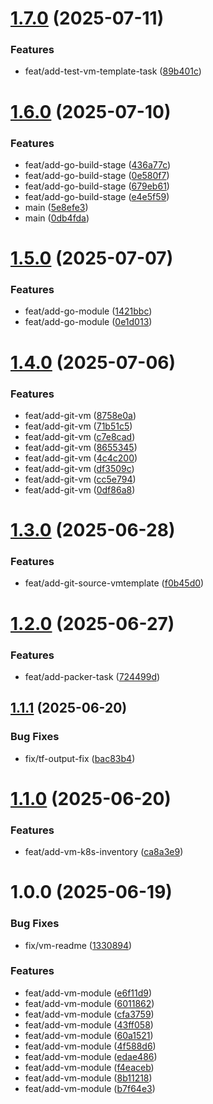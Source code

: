 # [1.7.0](https://github.com/stuttgart-things/blueprints/compare/v1.6.0...v1.7.0) (2025-07-11)


### Features

* feat/add-test-vm-template-task ([89b401c](https://github.com/stuttgart-things/blueprints/commit/89b401c6686fb21b6c495d40a6798f1e8773f6e8))

# [1.6.0](https://github.com/stuttgart-things/blueprints/compare/v1.5.0...v1.6.0) (2025-07-10)


### Features

* feat/add-go-build-stage ([436a77c](https://github.com/stuttgart-things/blueprints/commit/436a77cd10ff29b01f5c4d0e70c4db9705edd8f6))
* feat/add-go-build-stage ([0e580f7](https://github.com/stuttgart-things/blueprints/commit/0e580f79c7c6b3a08ac7d6029beb970f206e04fe))
* feat/add-go-build-stage ([679eb61](https://github.com/stuttgart-things/blueprints/commit/679eb61b7632694249d048287739ff73c3aa66dc))
* feat/add-go-build-stage ([e4e5f59](https://github.com/stuttgart-things/blueprints/commit/e4e5f5910a8699617f5d265f457c9f5c8254a53b))
* main ([5e8efe3](https://github.com/stuttgart-things/blueprints/commit/5e8efe30823973ea32a009b3660994b041db6e2c))
* main ([0db4fda](https://github.com/stuttgart-things/blueprints/commit/0db4fdab3a03dad39419509d78e5b8480b9b900b))

# [1.5.0](https://github.com/stuttgart-things/blueprints/compare/v1.4.0...v1.5.0) (2025-07-07)


### Features

* feat/add-go-module ([1421bbc](https://github.com/stuttgart-things/blueprints/commit/1421bbca970aa5d94fb67d0560e1a624661faa73))
* feat/add-go-module ([0e1d013](https://github.com/stuttgart-things/blueprints/commit/0e1d0137e57039ec75fefd6f675db3f79dbe67b7))

# [1.4.0](https://github.com/stuttgart-things/blueprints/compare/v1.3.0...v1.4.0) (2025-07-06)


### Features

* feat/add-git-vm ([8758e0a](https://github.com/stuttgart-things/blueprints/commit/8758e0a83fd7c2f15b450b325529bef8f861506b))
* feat/add-git-vm ([71b51c5](https://github.com/stuttgart-things/blueprints/commit/71b51c56f588e506257f2651ac8cf96b9eccd967))
* feat/add-git-vm ([c7e8cad](https://github.com/stuttgart-things/blueprints/commit/c7e8cadc9a07c0b63a6a75409c3d031739d43f68))
* feat/add-git-vm ([8655345](https://github.com/stuttgart-things/blueprints/commit/86553456f64ba7e030468d44daec1d17dde7e423))
* feat/add-git-vm ([4c4c200](https://github.com/stuttgart-things/blueprints/commit/4c4c2000087c4eb1ba7961d966ab003c091676ea))
* feat/add-git-vm ([df3509c](https://github.com/stuttgart-things/blueprints/commit/df3509c9d1a786d71b3a7f5d17616a7042c85d6f))
* feat/add-git-vm ([cc5e794](https://github.com/stuttgart-things/blueprints/commit/cc5e79466d0dd3404ae20866fd99cedc10b5f1af))
* feat/add-git-vm ([0df86a8](https://github.com/stuttgart-things/blueprints/commit/0df86a80ea3f47f83f0ecc2133657fce9bc48661))

# [1.3.0](https://github.com/stuttgart-things/blueprints/compare/v1.2.0...v1.3.0) (2025-06-28)


### Features

* feat/add-git-source-vmtemplate ([f0b45d0](https://github.com/stuttgart-things/blueprints/commit/f0b45d02d31e336140e30fa41455ae5733d4d232))

# [1.2.0](https://github.com/stuttgart-things/blueprints/compare/v1.1.1...v1.2.0) (2025-06-27)


### Features

* feat/add-packer-task ([724499d](https://github.com/stuttgart-things/blueprints/commit/724499d8f2b46b43cd625b7afddda6233a119556))

## [1.1.1](https://github.com/stuttgart-things/blueprints/compare/v1.1.0...v1.1.1) (2025-06-20)


### Bug Fixes

* fix/tf-output-fix ([bac83b4](https://github.com/stuttgart-things/blueprints/commit/bac83b4a6bec07cf6e30395632266c01cc4b2f88))

# [1.1.0](https://github.com/stuttgart-things/blueprints/compare/v1.0.0...v1.1.0) (2025-06-20)


### Features

* feat/add-vm-k8s-inventory ([ca8a3e9](https://github.com/stuttgart-things/blueprints/commit/ca8a3e9e02be821bc21c0b8f33ae6fc66ed234bc))

# 1.0.0 (2025-06-19)


### Bug Fixes

* fix/vm-readme ([1330894](https://github.com/stuttgart-things/blueprints/commit/1330894a4ce878ef54c4c12bead5b6c6d0c06b3f))


### Features

* feat/add-vm-module ([e6f11d9](https://github.com/stuttgart-things/blueprints/commit/e6f11d9890cdbad376f16802ddc59874855501d1))
* feat/add-vm-module ([6011862](https://github.com/stuttgart-things/blueprints/commit/6011862e20fb41ce06cf972236f398b8b065c6ad))
* feat/add-vm-module ([cfa3759](https://github.com/stuttgart-things/blueprints/commit/cfa3759ca413d5a9a44e15ab063b175d67e74b61))
* feat/add-vm-module ([43ff058](https://github.com/stuttgart-things/blueprints/commit/43ff058ef9ceae06f8fa3a9820c2d1b208349019))
* feat/add-vm-module ([60a1521](https://github.com/stuttgart-things/blueprints/commit/60a15219cf31274e23af09792d06ef445e5bb810))
* feat/add-vm-module ([4f588d6](https://github.com/stuttgart-things/blueprints/commit/4f588d6c068c9c65ecbe16e7a5078fe85b45e47b))
* feat/add-vm-module ([edae486](https://github.com/stuttgart-things/blueprints/commit/edae4861202156a6dc9b78b5ba9b6cb912c2fa91))
* feat/add-vm-module ([f4eaceb](https://github.com/stuttgart-things/blueprints/commit/f4eacebe8fed5294de53466b29f27053da891390))
* feat/add-vm-module ([8b11218](https://github.com/stuttgart-things/blueprints/commit/8b11218e0c9691886948b8d3320e16dc31bbd7c5))
* feat/add-vm-module ([b7f64e3](https://github.com/stuttgart-things/blueprints/commit/b7f64e368dc4a9467658f0e7e399058b97798d84))
